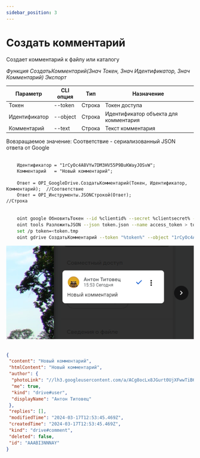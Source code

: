 ```yaml
---
sidebar_position: 3
---
```


# Создать комментарий
Создает комментарий к файлу или каталогу

*Функция СоздатьКомментарий(Знач Токен, Знач Идентификатор, Знач Комментарий) Экспорт*

  | Параметр | CLI опция | Тип | Назначение |
  |-|-|-|-|
  | Токен | --token | Строка | Токен доступа |
  | Идентификатор | --object | Строка | Идентификатор объекта для комментария |
  | Комментарий | --text | Строка | Текст комментария |
  
  Вовзращаемое значение: Соответствие - сериализованный JSON ответа от Google

```bsl title="Пример кода"
			
    Идентификатор = "1rCyOc4A8VYw7DM3HV55P9BuKWayJOSvW";
    Комментарий   = "Новый комментарий"; 

    Ответ = OPI_GoogleDrive.СоздатьКомментарий(Токен, Идентификатор, Комментарий);  //Соответствие
    Ответ = OPI_Инструменты.JSONСтрокой(Ответ);                                     //Строка

```

```sh title="Пример команд CLI"

    oint google ОбновитьТокен --id %clientid% --secret %clientsecret% --refresh %refreshtoken% > token.json
    oint tools РазложитьJSON --json token.json --name access_token > token.tmp
    set /p token=<token.tmp
    oint gdrive СоздатьКомментарий --token "%token%" --object "1rCyOc4A8VYw7DM3HV55P9BuKWayJOSvW" --text "Новый комментарий"

```

![Результат](img/1.png)

```json title="Результат"

{
 "content": "Новый комментарий",
 "htmlContent": "Новый комментарий",
 "author": {
  "photoLink": "//lh3.googleusercontent.com/a/ACg8ocLx8JGurt0UjXFwwTiB6ZoDPWslW1EnfCTahrwrIllM6Q=s50-c-k-no",
  "me": true,
  "kind": "drive#user",
  "displayName": "Антон Титовец"
 },
 "replies": [],
 "modifiedTime": "2024-03-17T12:53:45.469Z",
 "createdTime": "2024-03-17T12:53:45.469Z",
 "kind": "drive#comment",
 "deleted": false,
 "id": "AAABI3NNNAY"
}

```
